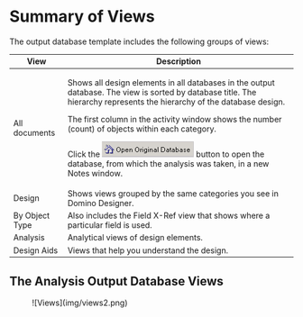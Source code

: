 # Summary of Views

The output database template includes the following groups of views:

| View | Description |
| --- | --- |
| All documents | <p>Shows all design elements in all databases in the output database. The view is sorted by database title. The hierarchy represents the hierarchy of the database design.</p><p>The first column in the activity window shows the number (count) of objects within each category.</p><p>Click the ![Open Database](img/views.png)  button to open the database, from which the analysis was taken, in a new Notes window.</p>
| Design | Shows views grouped by the same categories you see in Domino Designer. |
| By Object Type | Also includes the Field X-Ref view that shows where a particular field is used. |
| Analysis | Analytical views of design elements. |
| Design Aids | Views that help you understand the design. |

## The Analysis Output Database Views
<figure markdown="1">
  ![Views](img/views2.png)
</figure>